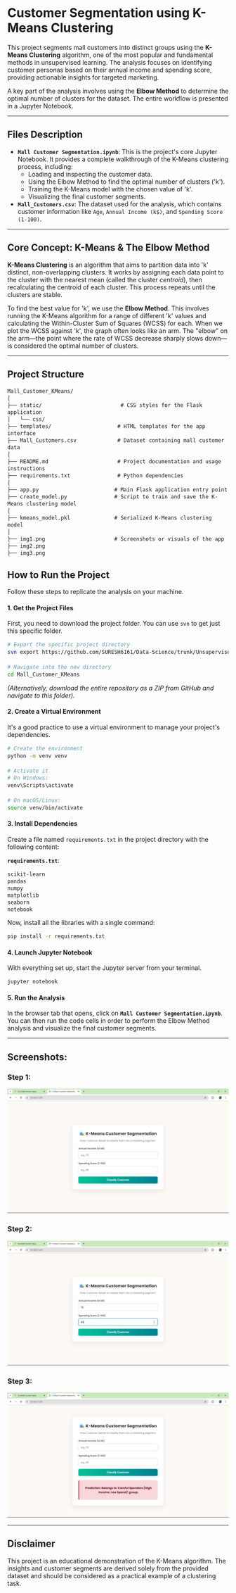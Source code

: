 
# Customer Segmentation using K-Means Clustering 

This project segments mall customers into distinct groups using the **K-Means Clustering** algorithm, one of the most popular and fundamental methods in unsupervised learning. The analysis focuses on identifying customer personas based on their annual income and spending score, providing actionable insights for targeted marketing.

A key part of the analysis involves using the **Elbow Method** to determine the optimal number of clusters for the dataset. The entire workflow is presented in a Jupyter Notebook.

-----

##  Files Description

  * **`Mall Customer Segmentation.ipynb`**: This is the project's core Jupyter Notebook. It provides a complete walkthrough of the K-Means clustering process, including:
      * Loading and inspecting the customer data.
      * Using the Elbow Method to find the optimal number of clusters ('k').
      * Training the K-Means model with the chosen value of 'k'.
      * Visualizing the final customer segments.
  * **`Mall_Customers.csv`**: The dataset used for the analysis, which contains customer information like `Age`, `Annual Income (k$)`, and `Spending Score (1-100)`.

-----

##  Core Concept: K-Means & The Elbow Method

**K-Means Clustering** is an algorithm that aims to partition data into 'k' distinct, non-overlapping clusters. It works by assigning each data point to the cluster with the nearest mean (called the cluster *centroid*), then recalculating the centroid of each cluster. This process repeats until the clusters are stable.

To find the best value for 'k', we use the **Elbow Method**. This involves running the K-Means algorithm for a range of different 'k' values and calculating the Within-Cluster Sum of Squares (WCSS) for each. When we plot the WCSS against 'k', the graph often looks like an arm. The "elbow" on the arm—the point where the rate of WCSS decrease sharply slows down—is considered the optimal number of clusters.

-----


## Project Structure 
```
Mall_Customer_KMeans/
│
├── static/                         # CSS styles for the Flask application
│   └── css/
├── templates/                     # HTML templates for the app interface
├── Mall_Customers.csv             # Dataset containing mall customer data
│
├── README.md                      # Project documentation and usage instructions
├── requirements.txt               # Python dependencies
│
├── app.py                        # Main Flask application entry point
├── create_model.py               # Script to train and save the K-Means clustering model
│
├── kmeans_model.pkl              # Serialized K-Means clustering model
│
├── img1.png                      # Screenshots or visuals of the app
├── img2.png
├── img3.png
```

##  How to Run the Project

Follow these steps to replicate the analysis on your machine.

#### 1\. Get the Project Files

First, you need to download the project folder. You can use `svn` to get just this specific folder.

```bash
# Export the specific project directory
svn export https://github.com/SURESH6161/Data-Science/trunk/Unsupervised/Mall_Customer_KMeans

# Navigate into the new directory
cd Mall_Customer_KMeans
```

*(Alternatively, download the entire repository as a ZIP from GitHub and navigate to this folder).*

#### 2\. Create a Virtual Environment

It's a good practice to use a virtual environment to manage your project's dependencies.

```bash
# Create the environment
python -m venv venv

# Activate it
# On Windows:
venv\Scripts\activate

# On macOS/Linux:
source venv/bin/activate
```

#### 3\. Install Dependencies

Create a file named `requirements.txt` in the project directory with the following content:

**`requirements.txt`**:

```
scikit-learn
pandas
numpy
matplotlib
seaborn
notebook
```

Now, install all the libraries with a single command:

```bash
pip install -r requirements.txt
```

#### 4\. Launch Jupyter Notebook

With everything set up, start the Jupyter server from your terminal.

```bash
jupyter notebook
```

#### 5\. Run the Analysis

In the browser tab that opens, click on **`Mall Customer Segmentation.ipynb`**. You can then run the code cells in order to perform the Elbow Method analysis and visualize the final customer segments.

-----

##  Screenshots:

### Step 1:
![](img1.png)
### Step 2:
![](img2.png)
### Step 3:
![](img3.png)


-----

##  Disclaimer

This project is an educational demonstration of the K-Means algorithm. The insights and customer segments are derived solely from the provided dataset and should be considered as a practical example of a clustering task.